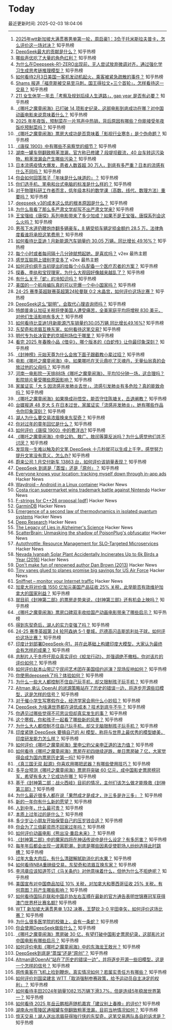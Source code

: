 # Today

最近更新时间: 2025-02-03 18:04:06

--- 
1. [2025年wtt新加坡大满贯赛男单第一轮，周启豪1：3负于托米斯拉夫普卡，怎么评价这一场对决？](https://www.zhihu.com/question/11107620480) 知乎热榜
2. [DeepSeek最大的贡献是什么？](https://www.zhihu.com/question/10871098957) 知乎热榜
3. [哪些声优吃了大量的角色红利？](https://www.zhihu.com/question/660556692) 知乎热榜
4. [为什么在Deepseek-R1-ZERO出现前，无人尝试放弃微调对齐，通过强化学习生成思考链推理模型？](https://www.zhihu.com/question/10696846752) 知乎热榜
5. [如何看待2月3日美国一客机发动机起火，乘客被紧急疏散的事件？](https://www.zhihu.com/question/11160672024) 知乎热榜
6. [Shams 报道「福克斯被交易至马刺，国王得拉文+三个首轮」，怎样看待这一交易？](https://www.zhihu.com/question/11163685143) 知乎热榜
7. [211 女生休学一年去「考察及规划后续人生道路」，gap year 是否有必要？](https://www.zhihu.com/question/6034468151) 知乎热榜
8. [《哪吒之魔童闹海》已打破 14 项影史纪录，这部电影到底成功在哪？对中国动画电影来说意味着什么？](https://www.zhihu.com/question/11091826662) 知乎热榜
9. [2025 年年夜饭，预制菜在一片骂声中热销，背后原因有哪些？你能接受年夜饭吃预制菜吗？](https://www.zhihu.com/question/11055714351) 知乎热榜
10. [《哪吒之魔童闹海》票房大成功是否意味着「影视行业寒冬」是个伪命题？](https://www.zhihu.com/question/11145686280) 知乎热榜
11. [《唐探 1900》中有哪些不易察觉的细节？](https://www.zhihu.com/question/10827954465) 知乎热榜
12. [湖南一罐车侧翻致粗苯泄漏，官方称已修建 7 段堤坝截流，40 台车转运污染物，粗苯泄漏会产生哪些污染？](https://www.zhihu.com/question/11032006828) 知乎热榜
13. [日本流感疫情大爆发，患者人数首超 30 万人，到底有多严重？日本的流感有什么不同吗？](https://www.zhihu.com/question/11166736257) 知乎热榜
14. [你会如何回答孩子「年味是什么味道的」？](https://www.zhihu.com/question/9742982893) 知乎热榜
15. [你们选手机、笔电和台式电脑的标准是什么样的？](https://www.zhihu.com/question/11012589942) 知乎热榜
16. [对于物理科研工作者而言，低年级本科的数学课（高数、线代、数理方法）重要吗？](https://www.zhihu.com/question/9246162491) 知乎热榜
17. [deepseek v3的成本这么低的根本原因是什么？](https://www.zhihu.com/question/8423473404) 知乎热榜
18. [为什么我看了那么多严肃文学却写不出严肃文学来?](https://www.zhihu.com/question/11055264782) 知乎热榜
19. [王宝强给《唐探》系列电影带来了多少加成？如果不是王宝强，唐探系列会这么火吗？](https://www.zhihu.com/question/10952238640) 知乎热榜
20. [男孩下水道扔鞭炮炸翻多辆豪车，8 辆受损车辆定损金额约 28.5 万，法律角度看谁将承担这笔费用？](https://www.zhihu.com/question/11083929059) 知乎热榜
21. [如何看待比亚迪 1 月新能源汽车销量约 30.05 万辆，同比增长 49.16%？](https://www.zhihu.com/question/11126624604) 知乎热榜
22. [每个小时或者每间隔十几分钟就想起她，是喜欢吗？](https://www.v2ex.com/t/1108675) v2ex 最热主题
23. [感觉互联网上错别字变多了](https://www.v2ex.com/t/1108674) v2ex 最热主题
24. [如何评价纲手当初提出的给每个小队配备一个医疗忍者的方案？](https://www.zhihu.com/question/319480286) 知乎热榜
25. [探春、李纨和宝钗理家，为什么大观园好像越来越乱了？](https://www.zhihu.com/question/10948482127) 知乎热榜
26. [有什么关于「蛇」的冷知识吗？](https://www.zhihu.com/question/10491892638) 知乎热榜
27. [美国的一个航母编队真的可以完爆一个中小国家吗？](https://www.zhihu.com/question/11044506353) 知乎热榜
28. [24-25 赛季英超联赛英超第24轮曼联 0:2 水晶宫，如何评价这场比赛？](https://www.zhihu.com/question/11131068473) 知乎热榜
29. [DeepSeek这么“聪明”，会取代心理咨询师吗？](https://www.zhihu.com/question/10977632127) 知乎热榜
30. [特朗普承认加征关税将使美国人遭受痛苦，全美家庭平均将增税 830 美元，对他们生活影响有多大？](https://www.zhihu.com/question/11158179045) 知乎热榜
31. [如何看待比亚迪1月新能源汽车销量约30.05万辆 同比增长49.16%?](https://www.zhihu.com/question/11126624604) 知乎热榜
32. [东契奇和浓眉互换东家，如何看待这笔交易?](https://www.zhihu.com/question/11101118558) 知乎热榜
33. [明代专为处决官吏的京城刑场位于哪里？](https://www.zhihu.com/question/10903261216) 知乎热榜
34. [看完 2025 年春晚小品《借伞》，哪个版本的《白蛇传》让你最印象深刻？](https://www.zhihu.com/question/10771366006) 知乎热榜
35. [《封神榜》元始天尊为什么会放下面子跟截教小辈过招？](https://www.zhihu.com/question/666224653) 知乎热榜
36. [电影《哪吒之魔童闹海》中，如果哪吒在天元鼎吃了灭魂丹，无量仙翁真的会放过他的父母吗？](https://www.zhihu.com/question/10955625364) 知乎热榜
37. [河南一电影院一天排88场《哪吒之魔童闹海》，平均10分钟一场，这合理吗？影院排片量受哪些原因影响？](https://www.zhihu.com/question/11109853412) 知乎热榜
38. [家属证实「大 S 因流感并发肺炎去世」，流感引发肺炎有多危险？真的能致命吗？](https://www.zhihu.com/question/11164816670) 知乎热榜
39. [《哪吒之魔童闹海》如果换成孙悟空，能否守住陈塘关，击退阐教？](https://www.zhihu.com/question/11114490507) 知乎热榜
40. [台媒报道 48 岁大 S 在日本过世，家属证实「流感并发肺炎」，她有哪些作品令你印象深刻？](https://www.zhihu.com/question/11161777078) 知乎热榜
41. [湖人为什么要交易浓眉换来东契奇？](https://www.zhihu.com/question/11115794037) 知乎热榜
42. [你对过年的童年回忆是什么？](https://www.zhihu.com/question/10224022791) 知乎热榜
43. [如何评价《唐探 1900》中的费洋古?](https://www.zhihu.com/question/10916131860) 知乎热榜
44. [《哪吒之魔童闹海》中申公豹、敖广、敖闰等算反派吗？为什么感觉他们并不讨厌？](https://www.zhihu.com/question/11098339977) 知乎热榜
45. [发现我一生难以触及的文笔 DeepSeek 十几秒就可以生成上千字，感觉努力提升文笔没有意义，怎么办?](https://www.zhihu.com/question/11067457870) 知乎热榜
46. [蔚来公司 1 月交付新车 13863 台，如何评价该销量表现？](https://www.zhihu.com/question/11035330721) 知乎热榜
47. [DeepSeek 到底是「蒸馏」还是「原创」？](https://www.zhihu.com/question/10936733131) 知乎热榜
48. [Everyone knows your location: tracking myself down through in-app ads](https://timsh.org/tracking-myself-down-through-in-app-ads/) Hacker News
49. [Waydroid – Android in a Linux container](https://waydro.id/) Hacker News
50. [Costa rican supermarket wins trademark battle against Nintendo](https://ticotimes.net/2025/01/30/david-vs-goliath-costa-rican-super-mario-defeats-nintendo-in-court) Hacker News
51. [F-strings for C++26 proposal [pdf]](https://www.open-std.org/jtc1/sc22/wg21/docs/papers/2024/p3412r0.pdf) Hacker News
52. [GarminDB](https://github.com/tcgoetz/GarminDB) Hacker News
53. [Emergence of a second law of thermodynamics in isolated quantum systems](https://journals.aps.org/prxquantum/abstract/10.1103/PRXQuantum.6.010309) Hacker News
54. [Deep Research](https://openai.com/index/introducing-deep-research/) Hacker News
55. [The Legacy of Lies in Alzheimer's Science](https://www.nytimes.com/2025/01/24/opinion/alzheimers-fraud-cure.html) Hacker News
56. [ScatterBrain: Unmasking the shadow of PoisonPlug's obfuscator](https://cloud.google.com/blog/topics/threat-intelligence/scatterbrain-unmasking-poisonplug-obfuscator) Hacker News
57. [Autothrottle: Resource Management for SLO-Targeted Microservices](https://www.usenix.org/conference/nsdi24/presentation/wang-zibo) Hacker News
58. [Nevada Ivanpah Solar Plant Accidentally Incinerates Up to 6k Birds a Year (2016)](https://www.sciencealert.com/this-solar-plant-accidentally-incinerates-up-to-6-000-birds-a-year) Hacker News
59. [Don't make fun of renowned author Dan Brown (2013)](https://onehundredpages.wordpress.com/2013/06/12/dont-make-fun-of-renowned-dan-brown/) Hacker News
60. [Tiny vanes glued to planes promise big savings for US Air Force](https://newatlas.com/military/ticky-little-vanes-bring-big-savings-us-air-force/) Hacker News
61. [Sniffnet – monitor your Internet traffic](https://github.com/GyulyVGC/sniffnet) Hacker News
62. [加拿大将对价值 1550 亿加元美国产品征收 25% 关税，此举能否有效维护加拿大的国家利益？](https://www.zhihu.com/question/11091797351) 知乎热榜
63. [就目前《封神第二部》的票房走势来说，《封神第三部》还有机会上映吗？](https://www.zhihu.com/question/11083985185) 知乎热榜
64. [《哪吒之魔童闹海》票房口碑双丰收给国产动画电影带来了哪些启示？](https://www.zhihu.com/question/10960187023) 知乎热榜
65. [得到东契奇后，湖人的实力变强了吗？](https://www.zhihu.com/question/11102598230) 知乎热榜
66. [24-25 赛季英超第 24 轮阿森纳 5-1 曼城，厄德高闪击斯凯利处子球，如何评价这场比赛？](https://www.zhihu.com/question/11140717499) 知乎热榜
67. [印度计划部署DeepSeek-R1，并在此基础上构建印度大模型，大家认为最终会有怎样的成果？](https://www.zhihu.com/question/11007559787) 知乎热榜
68. [总制片人于冬呼吁观众真实评价《蛟龙行动》，并强调绝不撤档，你对该片的评价如何？](https://www.zhihu.com/question/11095522530) 知乎热榜
69. [如何评价赵本山带辽宁民间艺术团在美国纽约巡演？现场反响如何？](https://www.zhihu.com/question/11120829376) 知乎热榜
70. [你使用deepseek了吗？体验如何？](https://www.zhihu.com/question/10725118025) 知乎热榜
71. [为什么一些大人都控制不住自己玩手机，却又限制孩子玩手机？](https://www.zhihu.com/question/11054654730) 知乎热榜
72. [Altman 承认 OpenAI 的闭源策略站在了历史的错误一边，将逐步开源些旧模型，这是怎样的信号？](https://www.zhihu.com/question/11023058217) 知乎热榜
73. [对于催小学生写寒假作业，经济学家会用什么小妙招？](https://www.zhihu.com/question/10193838866) 知乎热榜
74. [DeepSeek 为啥满世界都在讲低成本？技术到底牛不牛？](https://www.zhihu.com/question/11008458883) 知乎热榜
75. [你遇见过哪些觉得不可思议但却真实发生的事？](https://www.zhihu.com/question/399355994) 知乎热榜
76. [这个寒假，你和孩子一起看了哪些新的风景？](https://www.zhihu.com/question/9509612837) 知乎热榜
77. [为什么大人都控制不住自己玩手机，却又无脑限制孩子玩手机？](https://www.zhihu.com/question/11054654730) 知乎热榜
78. [印度紧随 DeepSeek 要搞自己的 AI 模型，称将与世界上最优秀的模型媲美，印度研发能力怎么样？](https://www.zhihu.com/question/11035884730) 知乎热榜
79. [如何评价《哪吒之魔童闹海》里申公豹父亲申正道的法力值？](https://www.zhihu.com/question/11014473972) 知乎热榜
80. [如何看待《哪吒之魔童闹海》票房在初四继续逆跌，单日票房破 7 亿，大家觉得会成为国内票房历史第一吗?](https://www.zhihu.com/question/11065800912) 知乎热榜
81. [《真三国无双 起源》你喜欢用哪把武器？有哪些使用技巧？](https://www.zhihu.com/question/9656494326) 知乎热榜
82. [多平台预测《哪吒之魔童闹海》票房将突破 60 亿元，成中国影史票房榜冠军，希望有多大？它成功在哪？](https://www.zhihu.com/question/11034354133) 知乎热榜
83. [基于《封神第二部：战火西岐》目前的情况，主创们该怎么做才能挽救《封神第三部》?](https://www.zhihu.com/question/10955003315) 知乎热榜
84. [为什么最近很多人都在说「果然成才是成才，许三多是许三多」？](https://www.zhihu.com/question/611298085) 知乎热榜
85. [新的一年你有什么新的愿望？](https://www.zhihu.com/question/10649794233) 知乎热榜
86. [人到中年，什么最可贵？](https://www.zhihu.com/question/706886646) 知乎热榜
87. [本质上过年过的是什么？](https://www.zhihu.com/question/10722400147) 知乎热榜
88. [多少岁让小朋友开始保管自己的压岁钱合适？](https://www.zhihu.com/question/10664371318) 知乎热榜
89. [你会为了三倍薪资而不回家过年吗？](https://www.zhihu.com/question/10921838540) 知乎热榜
90. [如何评价动画电影《熊出没·重启未来》？](https://www.zhihu.com/question/10693993729) 知乎热榜
91. [《封神第二部》中的魔家四将在神话传说中是什么设定？有多厉害？](https://www.zhihu.com/question/10825511907) 知乎热榜
92. [每年年后都会出现一波离职潮，到底是哪些因素促使职场人纷纷选择此时跳槽？](https://www.zhihu.com/question/9741061450) 知乎热榜
93. [过年大鱼大肉后，有什么清甜解腻助消化的水果？](https://www.zhihu.com/question/10071363525) 知乎热榜
94. [如何看待NBA重磅级交易，东契奇和浓眉互换东家？](https://www.zhihu.com/question/11104055673) 知乎热榜
95. [李鸿章应该知道签订《马关条约》对他意味着什么，但他为什么不拒绝呢？](https://www.zhihu.com/question/645111426) 知乎热榜
96. [美国宣布对中国商品加征 10% 关税，对加拿大和墨西哥征收 25% 关税，有何意图？将产生哪些影响？](https://www.zhihu.com/question/11082824643) 知乎热榜
97. [如何看待国际乒联和中国乒协左右互搏在最新的官方通告表明世锦赛冠军获得澳门世界杯比赛名额?](https://www.zhihu.com/question/11119706354) 知乎热榜
98. [WTT 新加坡大满贯男单 1/32 决赛，王楚钦 3-0 宇田幸矢，如何评价这场比赛？](https://www.zhihu.com/question/11122931533) 知乎热榜
99. [为什么很多医学院的校徽上，会有一条蛇？](https://www.zhihu.com/question/10884443593) 知乎热榜
100. [你会使用DeepSeek做些什么？](https://www.zhihu.com/question/10740617696) 知乎热榜
101. [《哪吒之魔童闹海》票房破 30 亿，有望打破中国影史票房纪录，这部影片对中国电影有哪些启示？](https://www.zhihu.com/question/11118999094) 知乎热榜
102. [如何评价电影《哪吒之魔童闹海》中的东海龙王敖光？](https://www.zhihu.com/question/10974672476) 知乎热榜
103. [DeepSeek到底是“蒸馏”还是“原创”？](https://www.zhihu.com/question/10936733131) 知乎热榜
104. [Altman说OpenAI“站在了历史的错误一边”，并将逐步开源一些旧模型，这是一个怎样的信号？](https://www.zhihu.com/question/11023058217) 知乎热榜
105. [网传乘客在飞机上捡到鞭炮，真实情况如何？若属实责任方有哪些？](https://www.zhihu.com/question/11043638610) 知乎热榜
106. [如何评价刘国梁建言 WTT「取消强制参赛政策，给予运动员自主决定的权利」？](https://www.zhihu.com/question/11123415003) 知乎热榜
107. [如何看待丰田2024年销量1082.15万辆下滑3.7%，但是连续5年稳居世界第一？](https://www.zhihu.com/question/10883806491) 知乎热榜
108. [如何看待 2025 年岳云鹏相声随机嘉宾「建议别上春晚」的评价?](https://www.zhihu.com/question/10774664131) 知乎热榜
109. [湖南永州零陵区通报罐车侧翻致粗苯泄漏，目前当地情况如何？](https://www.zhihu.com/question/11047457008) 知乎热榜
110. [惊天交易！湖人送出浓眉获得独行侠的东契奇，这笔交易两队各自的诉求是？](https://www.zhihu.com/question/11100482508) 知乎热榜
